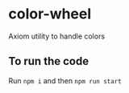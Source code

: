 # color-wheel

Axiom utility to handle colors

## To run the code

Run `npm i` and then `npm run start`
